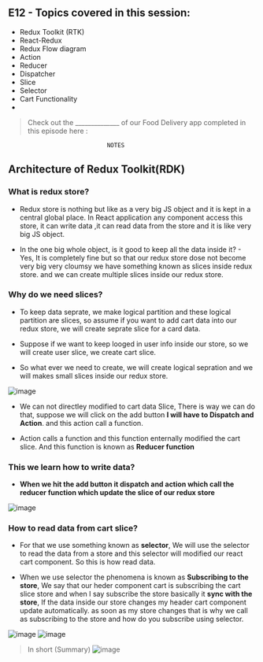 ## E12 - Topics covered in this session:

- Redux Toolkit (RTK)
- React-Redux
- Redux Flow diagram
- Action
- Reducer
- Dispatcher
- Slice
- Selector
- Cart Functionality
- 

>  Check out the ______________ of our Food Delivery app completed in this episode here :


								NOTES

## Architecture of Redux Toolkit(RDK)

### What is redux store?

- Redux store is nothing but like as a very big JS object and it is kept in a central global place. In React application any component access this store, it can write data ,it can read data from the store and it is like very big JS object.

- In the one big whole object, is it good to keep all the data inside it? - Yes, It is completely fine but so that our redux store dose not become very big very cloumsy we have something known as slices inside redux store. and we can create multiple slices inside our redux store.

### Why do we need slices?

- To keep data seprate, we make logical partition and these logical partition are slices, so assume if you want to add cart data into our redux store, we will create seprate slice for a card data.
- Suppose if we want to keep looged in user info inside our store, so we will create user slice, we create cart slice.

- So what ever we need to create, we will create logical sepration and we will makes small slices inside our redux store.
  
![image](https://github.com/user-attachments/assets/bdf3a0b6-a6eb-4423-9853-277946bc1d8e)

- We can not directley modified to cart data Slice, There is way we can do that, suppose we will click on the add button **I will have to Dispatch and Action**. and this action call a function.

- Action calls a function and this function enternally modified the cart slice. And this function is known as **Reducer function**

### This we learn how to write data?

- **When we hit the add button it dispatch and action which call the reducer function which update the slice of our redux store**

![image](https://github.com/user-attachments/assets/fe56031f-7217-4023-b6bb-4c4146606e33)


### How to read data from cart slice?

- For that we use something known as **selector**, We will use the selector to read the data from a store and this selector
  will modified our react cart component. So this is how read data.

- When we use selector the phenomena is known as **Subscribing to the store**, We say that our heder component cart is subscribing the cart slice store and when I say subscribe the store basically it
  **sync with the store**, If the data inside our store changes my header cart component update automatically. as soon as my store changes that is why we call as subscribing to the store and how do you subscribe using selector.

![image](https://github.com/user-attachments/assets/c37ad5bb-ad9c-4f56-9a2a-a67227acc3d2)
![image](https://github.com/user-attachments/assets/4db76f84-bcc9-48e4-9390-66b8cd04e742)

> In short (Summary)
![image](https://github.com/user-attachments/assets/0f35b171-5638-46c9-a760-5027448b52f2)
